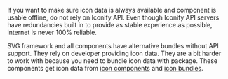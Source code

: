 If you want to make sure icon data is always available and component is usable offline, do not rely on Iconify API. Even though Iconify API servers have redundancies built in to provide as stable experience as possible, internet is never 100% reliable.

SVG framework and all components have alternative bundles without API support. They rely on developer providing icon data. They are a bit harder to work with because you need to bundle icon data with package. These components get icon data from [icon components](/sources/npm/index.md) and [icon bundles](/icon-components/bundles/index.md).
